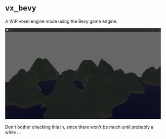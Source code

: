# `vx_bevy`

A WIP voxel engine made using the Bevy game engine.

![not much to see](assets/screenshots/ss.png)

Don't bother checking this in, since there won't be much until probably a while ...